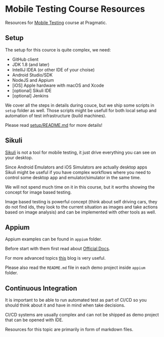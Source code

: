 # Mobile Testing Course Resources

Resources for [Mobile Testing](https://pragmatic.bg/courses/mobile-apps-test-automation-course/) course at Pragmatic.

## Setup

The setup for this cource is quite complex, we need:
- GitHub client
- JDK 1.8 (and later)
- IntelliJ IDEA (or other IDE of your choise)
- Android Studio/SDK
- NodeJS and Appium
- [iOS] Apple hardware with macOS and Xcode
- [optional] Sikuli IDE
- [optional] Jenkins

We cover all the steps in details during couce, but we ship some scripts in `setup` folder as well.
Those scripts might be usefull for both local setup and automation of test infrastructure (build machines).

Please read [setup/README.md](setup/README.md) for more details!

## Sikuli

[Sikuli](http://sikulix.com/) is not a tool for mobile testing, it just drive everything you can see on your desktop.

Since Android Emulators and iOS Simulators are actually desktop apps Sikuli might be useful if you have complex workflows where you need to control some desktop app and emulator/simulator in the same time.

We will not spend much time on it in this course, but it worths showing the concept for image based testing.

Image based testing is powerful concept (think about self driving cars, they do not find ids, they look to the current situation as images and take actions based on image analysis) and can be implemented with other tools as well.

## Appium

Appium examples can be found in `appium` folder.

Before start with them first read about [Official Docs](http://appium.io/docs/en/about-appium/intro/).

For more advanced topics [this](https://appiumpro.com/) blog is very useful.

Please also read the `README.md` file in each demo project inside `appium` folder.

## Continuous Integration

It is important to be able to run automated test as part of CI/CD so you should think about it and have in mind when take decisions.

CI/CD systems are usually complex and can not be shipped as demo project that can be opened with IDE.

Resources for this topic are primarily in form of markdown files.
